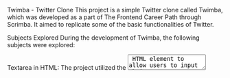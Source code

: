 Twimba - Twitter Clone
This project is a simple Twitter clone called Twimba, which was developed as a part of The Frontend Career Path through Scrimba. It aimed to replicate some of the basic functionalities of Twitter.

Subjects Explored
During the development of Twimba, the following subjects were explored:

Textarea in HTML: The project utilized the <textarea> HTML element to allow users to input their tweets or messages.

.forEach(): The JavaScript .forEach() method was used to iterate over arrays and perform actions on each element. It played a crucial role in handling data and updating the UI in Twimba.

Data Attributes: Twimba made use of data attributes in HTML to store additional information related to elements. This helped in associating relevant data with specific HTML elements.

Conditionally Rendering Styles in JavaScript: JavaScript was used to conditionally apply styles to different elements based on certain conditions. This approach allowed for dynamic styling of the UI elements in response to user interactions.

Logical NOT Operator to Flip Booleans: The logical NOT (!) operator was employed to flip the boolean values of variables. It was particularly useful in toggling the state of certain features or elements in Twimba.

CDNs (Content Delivery Networks): The project relied on CDNs to efficiently serve external libraries or resources. This approach allowed for faster loading times and improved performance.
